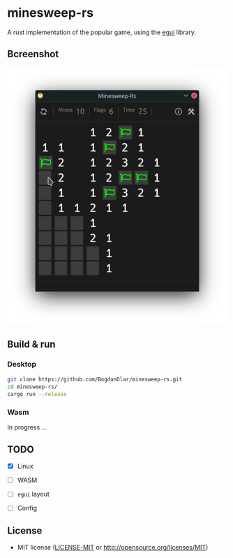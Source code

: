 
# minesweep-rs

A rust implementation of the popular game, using the [egui](https://github.com/emilk/egui) library.

## Bcreenshot
<img src=".github/Screenshot.png" alt="Minesweep-Rs" />

## Build & run

### Desktop

```bash
git clone https://github.com/BogdanOlar/minesweep-rs.git
cd minesweep-rs/
cargo run --release
```

### Wasm

In progress ...

## TODO

- [X] Linux
- [ ] WASM

- [ ] `egui` layout
- [ ] Config

## License

- MIT license ([LICENSE-MIT](LICENSE-MIT) or http://opensource.org/licenses/MIT)
